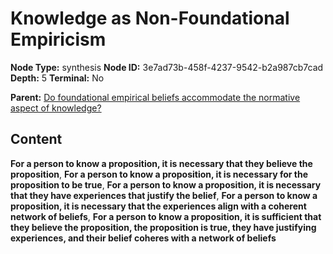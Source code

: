 # Knowledge as Non-Foundational Empiricism

**Node Type:** synthesis
**Node ID:** 3e7ad73b-458f-4237-9542-b2a987cb7cad
**Depth:** 5
**Terminal:** No

**Parent:** [Do foundational empirical beliefs accommodate the normative aspect of knowledge?](do-foundational-empirical-beliefs-accommodate-the-normative-aspect-of-knowledge-antithesis-7ec613d9-64b3-4dbf-835a-9e7fe4768022.md)

## Content

**For a person to know a proposition, it is necessary that they believe the proposition**, **For a person to know a proposition, it is necessary for the proposition to be true**, **For a person to know a proposition, it is necessary that they have experiences that justify the belief**, **For a person to know a proposition, it is necessary that the experiences align with a coherent network of beliefs**, **For a person to know a proposition, it is sufficient that they believe the proposition, the proposition is true, they have justifying experiences, and their belief coheres with a network of beliefs**
